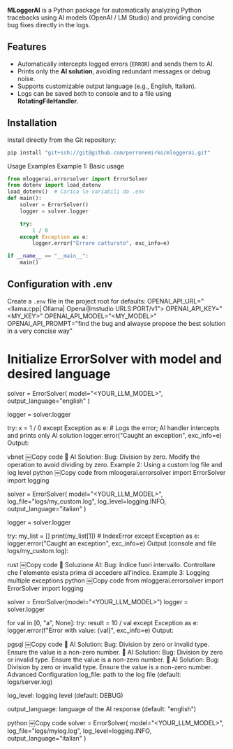 **MLoggerAI** is a Python package for automatically analyzing Python tracebacks using AI models (OpenAI / LM Studio) and providing concise bug fixes directly in the logs.

## Features

- Automatically intercepts logged errors (`ERROR`) and sends them to AI.
- Prints only the **AI solution**, avoiding redundant messages or debug noise.
- Supports customizable output language (e.g., English, Italian).
- Logs can be saved both to console and to a file using **RotatingFileHandler**.

## Installation

Install directly from the Git repository:

```bash
pip install "git+ssh://git@github.com/perronemirko/mloggerai.git"
```

Usage Examples
Example 1: Basic usage
```python
from mloggerai.errorsolver import ErrorSolver
from dotenv import load_dotenv
load_dotenv()  # Carica le variabili da .env
def main():
    solver = ErrorSolver()
    logger = solver.logger

    try:
        1 / 0
    except Exception as e:
        logger.error("Errore catturato", exc_info=e)

if __name__ == "__main__":
    main()
```
## Configuration with .env

Create a `.env` file in the project root for defaults:
OPENAI_API_URL="<llama.cpp| Ollama| Openai|lmstudio URLS:PORT/v1">
OPENAI_API_KEY="<MY_KEY>"
OPENAI_API_MODEL="<MY_MODEL>"
OPENAI_API_PROMPT="find the bug and alwayse propose the best solution in a very concise way"
# Initialize ErrorSolver with model and desired language
solver = ErrorSolver(
    model="<YOUR_LLM_MODEL>",
    output_language="english"
)

logger = solver.logger

try:
    x = 1 / 0
except Exception as e:
    # Logs the error; AI handler intercepts and prints only AI solution
    logger.error("Caught an exception", exc_info=e)
Output:

vbnet
￼Copy code
📘 AI Solution: Bug: Division by zero. Modify the operation to avoid dividing by zero.
Example 2: Using a custom log file and log level
python
￼Copy code
from mloogerai.errorsolver import ErrorSolver
import logging

solver = ErrorSolver(
    model="<YOUR_LLM_MODEL>",
    log_file="logs/my_custom.log",
    log_level=logging.INFO,
    output_language="italian"
)

logger = solver.logger

try:
    my_list = []
    print(my_list[1])  # IndexError
except Exception as e:
    logger.error("Caught an exception", exc_info=e)
Output (console and file logs/my_custom.log):

rust
￼Copy code
📘 Soluzione AI: Bug: Indice fuori intervallo. Controllare che l'elemento esista prima di accedere all'indice.
Example 3: Logging multiple exceptions
python
￼Copy code
from mloggerai.errorsolver import ErrorSolver
import logging

solver = ErrorSolver(model="<YOUR_LLM_MODEL>")
logger = solver.logger

for val in [0, "a", None]:
    try:
        result = 10 / val
    except Exception as e:
        logger.error(f"Error with value: {val}", exc_info=e)
Output:

pgsql
￼Copy code
📘 AI Solution: Bug: Division by zero or invalid type. Ensure the value is a non-zero number.
📘 AI Solution: Bug: Division by zero or invalid type. Ensure the value is a non-zero number.
📘 AI Solution: Bug: Division by zero or invalid type. Ensure the value is a non-zero number.
Advanced Configuration
log_file: path to the log file (default: logs/server.log)

log_level: logging level (default: DEBUG)

output_language: language of the AI response (default: "english")

python
￼Copy code
solver = ErrorSolver(
    model="<YOUR_LLM_MODEL>",
    log_file="logs/mylog.log",
    log_level=logging.INFO,
    output_language="italian"
)

